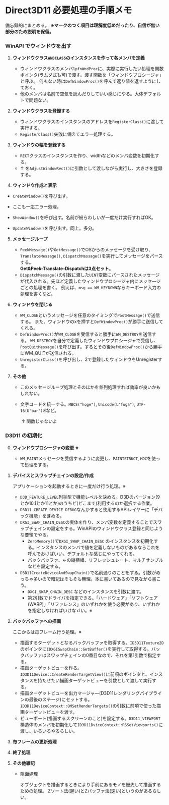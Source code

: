 # Direct3D11 必要処理の手順メモ

備忘録的にまとめる。 **※マークのつく項目は理解度低めだったり、自信が無い部分のため説明を保留。** 

### WinAPI でウィンドウを出す

1. **ウィンドウクラス`WNDCLASS`のインスタンスを作って各メンバを定義**

   - ウィンドウクラスのメンバ`lpfnWndProc`に、実際に実行したい処理を関数ポインタ(ラムダ式も可)で渡す。渡す関数を「ウィンドウプロシージャ」と呼ぶ。
     何もない時は`DefWindowProc()`を呼んで返り値を返すようにしておく。
   - 他のメンバは名前で空気を読んだりしていい感じにやる。大体デフォルトで問題ない。   

2. **ウィンドウクラスを登録する**

   - ウィンドウクラスのインスタンスのアドレスを`RegisterClass()`に渡して実行する。
   - `RegisterClass()`失敗に備えてエラー処理する。

3. **ウィンドウの幅を登録する**

   - `RECT`クラスのインスタンスを作り、widthなどのメンバ変数を初期化する。
   - ↑ を`AdjustWindowRect()`に引数として渡しながら実行し、大きさを登録する。

4.  **ウィンドウ作成と表示**

   - `CreateWindow()`を呼び出す。
   - ここも一応エラー処理。

   - `ShowWindow()`を呼び出す。名前が紛らわしいが一度だけ実行すればOK。
   - `UpdateWindow()`を呼び出す。同上。多分。

5. **メッセージループ**

   - `PeekMessage()`や`GetMessage()`でOSからのメッセージを受け取り、`TranslateMessage()`, `DispatchMassage()`を実行してメッセージをパースする。   
     **Get&Peek-Translate-Dispatchは3点セット**。
   - `DispatchMessage()`の引数に渡した`UINT`変数にパースされたメッセージが代入される。先ほど定義したウィンドウプロシージャ内にメッセ―ジごとの処理を書く。
     例えば、`msg == WM_KEYDOWN`ならキーボード入力の処理を書くなど。

6. **ウィンドウを閉じる**

   - `WM_CLOSE`というメッセージを任意のタイミングで`PostMessage()`で送信する。
     また、ウィンドウのxを押すと`DefWindowProc()`が勝手に送信してくれる。
   - `DefWindowProc()`が`WM_CLOSE`を受信すると勝手に`WM_DESTROY`を送信する。
     `WM_DESTROY`を自分で定義したウィンドウプロシージャで受信し、`PostQuitMessage()`を呼び出す。するとその後`DefWindowProc()`から勝手にWM_QUITが送信される。
   - `UnregisterClass()`を呼び出し、2で登録したウィンドウをUnregisterする。

7. **その他**

   - このメッセージループ処理とそのほかを並列処理すれば効率が良いかもしれない。

   - 文字コードを統一する。`MBCS("hoge")`, `Unicode(L"fuga")`, `UTF-16(U"bar")※`など。   

     ​						↑ 関数じゃないよ

### D3D11 の初期化

0. **ウィンドウプロシージャの変更 ※**

     - `WM_PAINT`メッセージを受信するように変更し、`PAINTSTRUCT`, `HDC`を使って処理をする。

1. **デバイスとスワップチェインの設定/作成**

   アプリケーションを起動するときに一度だけ行う処理。※

   - `D3D_FEATURE_LEVEL`列挙型で機能レベルを決める。D3Dのバージョン(9とか10.1とか11とか)のうちど(どこまで)利用するのか選択する作業。 
   - `D3D11_CREATE_DEVICE_DEBUG`なんかすると使用するAPIレイヤーに「デバッグ機能」を含める。
   - `DXGI_SWAP_CHAIN_DESC`の実体を作り、メンバ変数を定義することでスワップチェインの設定をする。WinAPIのウィンドウクラス登録と同じような要領でやる。
     - `ZeroMemory()`で`DXGI_SWAP_CHAIN_DESC` のインスタンスを初期化する。インスタンスのメンバで値を定義しないものがあるならこれを呼んでおけばいい。デフォルトな感じにやってくれる。
     - バックバッファ、←の縦横幅、リフレッシュレート、マルチサンプルなどを設定する。
   - `D3D11CreateDeviceAndSwapChain()`で名前通りのことをする。引数がめっちゃ多いので暗記はそもそも無理。本に書いてあるので見ながら書こう。
     - `DXGI_SWAP_CHAIN_DESC` などのインスタンスを引数に渡す。
     - 第2引数でドライバを指定できる。「ハードウェア」「ソフトウェア(WARP)」「リファレンス」のいずれかを使う必要があり、いずれかを指定しなければいけなｄい。※

2. **バックバッファへの描画**

   ここからは毎フレーム行う処理。※

   - 描画するターゲットとなるバックバッファを取得する。`ID3D11Texture2D`のポインタに`IDXGISwapChain::GetBuffer()`を実行して取得する。バックバッファはスワップチェインの0番目なので、それを第1引数で指定する。
   - 描画ターゲットビューを作る。`ID3D11Device::CreateRenderTargetView()`に前項のポインタと、インスタンスを持たせたい描画ターゲットビューを引数として渡して実行する。
   - 描画ターゲットビューを出力マージャ―(D3D11レンダリングパイプラインの最後のステージ)にセットする。`ID3D11DeviceContext::OMSetRenderTargets()`の引数に前項で使った描画ターゲットビューを渡す。
   - ビューポート(描画するスクリーンのこと)を設定する。`D3D11_VIEWPORT`構造体のメンバを初期化して`ID3D11DviceContext::RSSetViewports()`に渡し、いろいろやるらしい。

3. **毎フレームの更新処理**

4. **終了処理**

5. **その他雑記**

    - 隠面処理

      オブジェクトを描画するときにより手前にあるモノを優先して描画するための処理。
      Zソート法(遅い)とZバッファ法(速い)というのがあるらしい。
